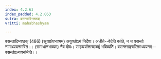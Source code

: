 ```yaml
---
index: 4.2.63
index_padded: 4.2.063
sutra: वसन्तादिभ्यष्ठक्
vritti: mahabhashyam

---
```

 वसन्तादिभ्यष्ठक् (486) (सूत्राक्षेपभाष्यम्) अयुक्तोऽयं निर्देशः। अधीते--वेदेति वर्तते, न च वसन्तो नामाध्ययनमस्ति।। (समाधानभाष्यम्) नैष दोषः। साहचर्यात्ताच्छब्द्यं भविष्यति। वसन्तसहचरितमध्ययनम्--वसन्तोऽध्ययनमिति।। 
